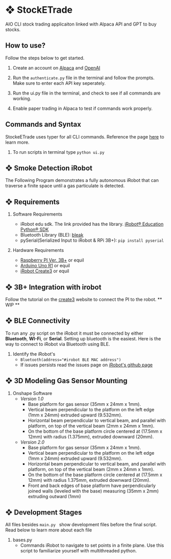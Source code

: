 # ❖ StockETrade
AIO CLI stock trading applicaiton linked with Alpaca API and GPT to buy stocks.

## How to use?
Follow the steps below to get started.
  
1. Create an account on [Alpaca](https://alpaca.markets/) and [OpenAI](https://openai.com/)

2. Run the `authenticate.py` file in the terminal and follow the prompts. Make sure to enter each API key seperately.

3. Run the ui.py file in the terminal, and check to see if all commands are working.

4. Enable paper trading in Alpaca to test if commands work properly.

## Commands and Syntax
StockeETrade uses typer for all CLI commands. Reference the page [here](https://typer.tiangolo.com/) to learn more.

1. To run scripts in terminal type `python ui.py`


## ❖ Smoke Detection iRobot

The Following Program demonstrates a fully autonomous iRobot that can traverse a finite space until a gas particulate is detected. 

## ❖ Requirements
1. Software Requirements
   - iRobot edu sdk. The link provided has the library. [iRobot® Education Python® SDK](https://github.com/iRobotEducation/irobot-edu-python-sdk?tab=readme-ov-file#iroboteducation-python-sdk)
   - Bluetooth Library (BLE): [bleak](https://bleak.readthedocs.io/en/latest/)
   - pySerial(Serialized Input to iRobot & RPi 3B+): `pip install pyserial`

2. Hardware Requirements
   - [Raspberry PI Ver. 3B+](https://www.raspberrypi.com/products/raspberry-pi-3-model-b-plus/) or equil
   - [Arduino Uno R1](https://store-usa.arduino.cc/products/arduino-uno-rev3) or equil
   - [iRobot Create3](https://edu.irobot.com/shop/coding-robots/create?variant=269697) or equil

## ❖ 3B+ Integration with irobot

Follow the tutorial on the [create3](https://edu.irobot.com/learning-library/connect-create-3-to-raspberry-pi) website to connect the PI to the robot.
**
WIP
**

## ❖ BLE Connectivity
To run any .py script on the iRobot it must be connected by either **Bluetooth**, **WI-Fi**, or **Serial**. Setting up bluetooth is the easiest. Here is the way to connect to iRobot via Bluetooth using BLE.
1. Identify the iRobot's 
   - `Bluetooth(address="#irobot BLE MAC address")`
   - If issues persists read the issues page on [iRobot's github page](https://github.com/iRobotEducation/irobot-edu-python-sdk/issues)
  
## ❖ 3D Modeling Gas Sensor Mounting
1. Onshape Software
      - *Version 1.0*
         - Base platform for gas sensor (35mm x 24mm x 1mm).
         - Vertical beam perpendicular to the platform on the left edge (1mm x 24mm) extruded upward (9.532mm).
         - Horizontal beam perpendicular to vertical beam, and parallel with platform, on top of the vertical beam (2mm x 24mm x 1mm).
         - On the bottom of the base platform circle centered at (17.5mm x 12mm) with radius (1.375mm), extruded downward (20mm).
      - *Version 2.0*
         - Base platform for gas sensor (35mm x 24mm x 1mm).
         - Vertical beam perpendicular to the platform on the left edge (1mm x 24mm) extruded upward (9.532mm).
         - Horizontal beam perpendicular to vertical beam, and parallel with platform, on top of the vertical beam (2mm x 24mm x 1mm).
         - On the bottom of the base platform circle centered at (17.5mm x 12mm) with radius 1.375mm, extruded downward (20mm).
         - Front and back edges of base platform have perpendicularly joined walls (leveled with the base) measuring (35mm x 2mm) extruding outward (1mm)

## ❖  Development Stages
All files besides `main.py ` show development files before the final script. Read below to learn more about each file

1. bases.py
   - Commands iRobot to navigate to set points in a finite plane. Use this script to familiarize yourself with multithreaded python.  

